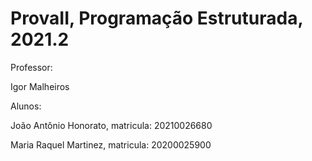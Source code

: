# ProvaII, Programação Estruturada, 2021.2

Professor:

Igor Malheiros

Alunos:

João Antônio Honorato, matricula: 20210026680

Maria Raquel Martinez, matricula: 20200025900
